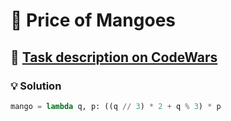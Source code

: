 # 📝 Price of Mangoes

## 🔗 [Task description on CodeWars](https://www.codewars.com/kata/57a77726bb9944d000000b06)

### 💡 Solution

```python
mango = lambda q, p: ((q // 3) * 2 + q % 3) * p
```
